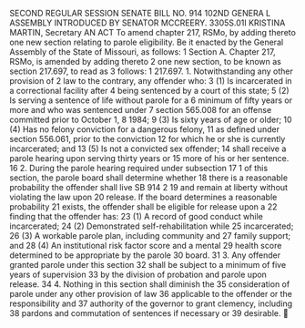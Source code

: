 SECOND REGULAR SESSION
SENATE BILL NO. 914
102ND GENERA L ASSEMBLY
INTRODUCED BY SENATOR MCCREERY.
3305S.01I KRISTINA MARTIN, Secretary
AN ACT
To amend chapter 217, RSMo, by adding thereto one new section relating to parole eligibility.
Be it enacted by the General Assembly of the State of Missouri, as follows:
1 Section A. Chapter 217, RSMo, is amended by adding thereto
2 one new section, to be known as section 217.697, to read as
3 follows:
1 217.697. 1. Notwithstanding any other provision of
2 law to the contrary, any offender who:
3 (1) Is incarcerated in a correctional facility after
4 being sentenced by a court of this state;
5 (2) Is serving a sentence of life without parole for a
6 minimum of fifty years or more and who was sentenced under
7 section 565.008 for an offense committed prior to October 1,
8 1984;
9 (3) Is sixty years of age or older;
10 (4) Has no felony conviction for a dangerous felony,
11 as defined under section 556.061, prior to the conviction
12 for which he or she is currently incarcerated; and
13 (5) Is not a convicted sex offender;
14 shall receive a parole hearing upon serving thirty years or
15 more of his or her sentence.
16 2. During the parole hearing required under subsection
17 1 of this section, the parole board shall determine whether
18 there is a reasonable probability the offender shall live
SB 914 2
19 and remain at liberty without violating the law upon
20 release. If the board determines a reasonable probability
21 exists, the offender shall be eligible for release upon a
22 finding that the offender has:
23 (1) A record of good conduct while incarcerated;
24 (2) Demonstrated self-rehabilitation while
25 incarcerated;
26 (3) A workable parole plan, including community and
27 family support; and
28 (4) An institutional risk factor score and a mental
29 health score determined to be appropriate by the parole
30 board.
31 3. Any offender granted parole under this section
32 shall be subject to a minimum of five years of supervision
33 by the division of probation and parole upon release.
34 4. Nothing in this section shall diminish the
35 consideration of parole under any other provision of law
36 applicable to the offender or the responsibility and
37 authority of the governor to grant clemency, including
38 pardons and commutation of sentences if necessary or
39 desirable.
